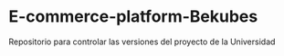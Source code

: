 # E-commerce-platform-Bekubes
Repositorio para controlar las versiones del proyecto de la Universidad
